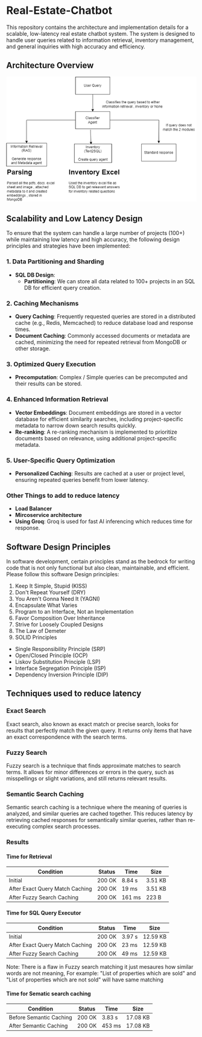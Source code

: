 # Real-Estate-Chatbot

This repository contains the architecture and implementation details for a scalable, low-latency real estate chatbot system. The system is designed to handle user queries related to information retrieval, inventory management, and general inquiries with high accuracy and efficiency.

## Architecture Overview

![Architecture Diagram](Architecture.png)

## Scalability and Low Latency Design

To ensure that the system can handle a large number of projects (100+) while maintaining low latency and high accuracy, the following design principles and strategies have been implemented:

### 1. Data Partitioning and Sharding
- **SQL DB Design**: 
  - **Partitioning**: We can store all data related to 100+ projects in an SQL DB for efficient query creation. 

### 2. Caching Mechanisms
- **Query Caching**: Frequently requested queries are stored in a distributed cache (e.g., Redis, Memcached) to reduce database load and response times.
- **Document Caching**: Commonly accessed documents or metadata are cached, minimizing the need for repeated retrieval from MongoDB or other storage.

### 3. Optimized Query Execution
- **Precomputation**: Complex / Simple queries can be precomputed and their results can be stored.

### 4. Enhanced Information Retrieval
- **Vector Embeddings**: Document embeddings are stored in a vector database for efficient similarity searches, including project-specific metadata to narrow down search results quickly.
- **Re-ranking**: A re-ranking mechanism is implemented to prioritize documents based on relevance, using additional project-specific metadata.

### 5. User-Specific Query Optimization
- **Personalized Caching**: Results are cached at a user or project level, ensuring repeated queries benefit from lower latency.

### Other Things to add to reduce latency
- **Load Balancer**
- **Mircoservice architecture**
- **Using Groq**: Groq is used for fast AI inferencing which reduces time for response.

## Software Design Principles

In software development, certain principles stand as the bedrock for writing code that is not only functional but also clean, maintainable, and efficient. Please follow this software Design principles:

1) Keep It Simple, Stupid (KISS)
2) Don't Repeat Yourself (DRY)
3) You Aren't Gonna Need It (YAGNI)
4) Encapsulate What Varies
5) Program to an Interface, Not an Implementation
6) Favor Composition Over Inheritance
7) Strive for Loosely Coupled Designs
8) The Law of Demeter
9) SOLID Principles
  - Single Responsibility Principle (SRP)
  - Open/Closed Principle (OCP)
  - Liskov Substitution Principle (LSP)
  - Interface Segregation Principle (ISP)
  - Dependency Inversion Principle (DIP)


## Techniques used to reduce latency

### Exact Search
Exact search, also known as exact match or precise search, looks for results that perfectly match the given query. It returns only items that have an exact correspondence with the search terms.

### Fuzzy Search
Fuzzy search is a technique that finds approximate matches to search terms. It allows for minor differences or errors in the query, such as misspellings or slight variations, and still returns relevant results.

### Semantic Search Caching
Semantic search caching is a technique where the meaning of queries is analyzed, and similar queries are cached together. This reduces latency by retrieving cached responses for semantically similar queries, rather than re-executing complex search processes.


### Results

#### Time for Retrieval

| Condition | Status | Time | Size |
|-----------|--------|------|------|
| Initial | 200 OK | 8.84 s | 3.51 KB |
| After Exact Query Match Caching | 200 OK | 19 ms | 3.51 KB |
| After Fuzzy Search Caching | 200 OK | 161 ms | 223 B |

#### Time for SQL Query Executor

| Condition | Status | Time | Size |
|-----------|--------|------|------|
| Initial | 200 OK | 3.97 s | 12.59 KB |
| After Exact Query Match Caching | 200 OK | 23 ms | 12.59 KB |
| After Fuzzy Search Caching | 200 OK | 49 ms | 12.59 KB |

Note: There is a flaw in Fuzzy search matching it just mesaures how similar words are not meaning, For example:
"List of properties which are sold" and "List of properties which are not sold" will have same matching

#### Time for Sematic search caching

| Condition                   | Status | Time   | Size    |
|-----------------------------|--------|--------|---------|
| Before Semantic Caching      | 200 OK | 3.83 s | 17.08 KB |
| After Semantic Caching       | 200 OK | 453 ms | 17.08 KB |